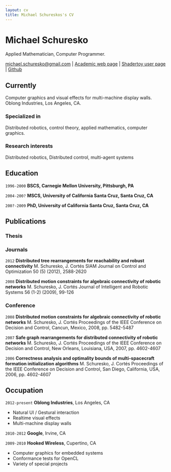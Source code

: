 ```yaml
---
layout: cv
title: Michael Schureskos's CV
---
```

# Michael Schuresko
Applied Mathematician, Computer Programmer.

<div id="webaddress">
<a href="michael.schuresko@gmail.com">michael.schuresko@gmail.com</a>
| <a href="http://www.soe.ucsc.edu/~mds">Academic web page</a>
| <a href="http://shadertoy.com/user/mds2">Shadertoy user page</a>
| <a href="http://github.com/mds2">Github</a>
</div>


## Currently

Computer graphics and visual effects for multi-machine display walls.
Oblong Industries, Los Angeles, CA.

### Specialized in

Distributed robotics, control theory, applied mathematics, computer graphics.


### Research interests

Distributed robotics, Distributed control, multi-agent systems


## Education

`1996-2000`
__BSCS, Carnegie Mellon University, Pittsburgh, PA__

`2004-200?`
__MSCS, University of California Santa Cruz, Santa Cruz, CA__

`200?-2009`
__PhD, University of California Santa Cruz, Santa Cruz, CA__



## Publications

<!-- A list is also available [online](http://scholar.google.co.uk/citations?user=LTOTl0YAAAAJ) -->

### Thesis

### Journals

`2012`
__Distributed tree rearrangements for reachability and robust connectivity__
M. Schuresko, J. Cortés
SIAM Journal on Control and Optimization 50 (5) (2012), 2588-2620


`2008`
__Distributed motion constraints for algebraic connectivity of robotic networks__
M. Schuresko, J. Cortés
Journal of Intelligent and Robotic Systems 56 (1-2) (2009), 99-126

### Conference

`2008`
__Distributed motion constraints for algebraic connectivity of robotic
networks__
M. Schuresko, J. Cortés
Proceedings of the IEEE Conference on Decision and Control,
Cancun, Mexico, 2008, pp. 5482-5487

`2007`
__Safe graph rearrangements for distributed connectivity of robotic networks__
M. Schuresko, J. Cortés
Proceedings of the IEEE Conference on Decision and Control,
New Orleans, Louisiana, USA, 2007, pp. 4602-4607

`2006`
__Correctness analysis and optimality bounds of multi-spacecraft formation
initialization algorithms__
M. Schuresko, J. Cortés
Proceedings of the IEEE Conference on Decision and Control,
San Diego, California, USA, 2006, pp. 4602-4607

## Occupation

`2012-present`
__Oblong Industries__, Los Angeles, CA

- Natural UI / Gestural interaction
- Realtime visual effects
- Multi-machine display walls

`2010-2012`
__Google__, Irvine, CA

`2009-2010`
__Hooked Wireless__, Cupertino, CA

- Computer graphics for embedded systems
- Conformance tests for OpenCL
- Variety of special projects


<!-- ### Footer

Last updated: May 2013 -->


